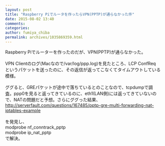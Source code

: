 ```yaml
---
layout: post
title: "Raspberry Piでルータを作ったらVPN(PPTP)が通らなかった件"
date: 2015-08-02 13:40
comments: 
categories: 
author: fumiya_chiba
permalink: archives/1035869359.html
---
```


Raspberry Piでルーターを作ったのだが、VPN(PPTP)が通らなかった。<br /><br />VPN Clientのログ(Macなので/var/log/ppp.log)を見たところ、LCP ConfReq というパケットを送ったのに、その返信が返ってこなくてタイムアウトしている模様。<br /><br />ググると、GREパケットが途中で落ちているとのことなので、tcpdumpで調査。ppp0を見ると返ってきているのに、eth1(LAN側)には返ってきていないので、NATの問題だと予想。さらにググった結果、<br />http://serverfault.com/questions/167485/pptp-gre-multi-forwarding-nat-iptables-example<br /><br />を発見し、<br />modprobe nf_conntrack_pptp<br />modprobe ip_nat_pptp<br />で解決。<br />&nbsp;

